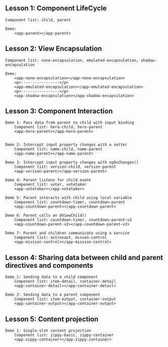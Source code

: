 ## Lesson 1: Component LifeCycle

    Component list: child, parent

    Demo: 
        <app-parent></app-parent>
## Lesson 2: View Encapsulation

    Component list: none-encapsulation, emulated-encapsulation, shadow-encapsulation

    Demo: 
        <app-none-encapsulation></app-none-encapsulation>
        <p>-----------------</p>
        <app-emulated-encapsulation></app-emulated-encapsulation>
        <p>-----------------</p>
        <app-shadow-encapsulation></app-shadow-encapsulation>
## Lesson 3: Component Interaction

    Demo 1: Pass data from parent to child with input binding
        Component list: hero-child, hero-parent
        <app-hero-parent></app-hero-parent>


    Demo 2: Intercept input property changes with a setter
        Component list: name-child, name-parent
        <app-name-parent></app-name-parent>

    Demo 3: Intercept input property changes with ngOnChanges()
        Component list: version-child, version-parent
        <app-version-parent></app-version-parent>

    Demo 4: Parent listens for child event
        Component list: voter, votetaker
        <app-votetaker></app-votetaker>

    Demo 5: Parent interacts with child using local variable
        Component list: countdown-timer, countdown-parent
        <app-countdown-parent></app-countdown-parent>

    Demo 6: Parent calls an @ViewChild()
        Component list: countdown-timer, countdown-parent-v2
        <app-countdown-parent-v2></app-countdown-parent-v2>

    Demo 7: Parent and children communicate using a service
        Component list: astronaut, misson-control
        <app-mission-control></app-mission-control>
## Lesson 4: Sharing data between child and parent directives and components
    Demo 1: Sending data to a child component
        Component list: item-detail, container-detail
        <app-container-detail></app-container-detail>

    Demo 2: Sending data to a parent component
        Component list: item-output, container-output
        <app-container-output></app-container-output>
## Lesson 5: Content projection

    Demo 1: Single-slot content projection
        Component list: zippy-basic, zippy-container
        <app-zippy-container></app-zippy-container>